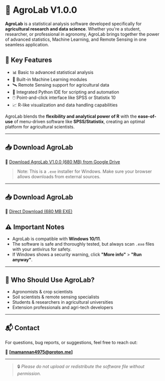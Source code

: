 # 🌾 AgroLab V1.0.0

**AgroLab** is a statistical analysis software developed specifically for **agricultural research and data science**. Whether you're a student, researcher, or professional in agronomy, AgroLab brings together the power of advanced statistics, Machine Learning, and Remote Sensing in one seamless application.

## 🎯 Key Features

- 📊 Basic to advanced statistical analysis
- 🤖 Built-in Machine Learning modules
- 🛰️ Remote Sensing support for agricultural data
- 🐍 Integrated Python IDE for scripting and automation
- 🖱️ Point-and-click interface like SPSS or Statistix 10
- 📈 R-like visualization and data handling capabilities

AgroLab blends the **flexibility and analytical power of R** with the **ease-of-use** of menu-driven software like **SPSS/Statistix**, creating an optimal platform for agricultural scientists.

---

## 📥 Download AgroLab

🔗 [Download AgroLab V1.0.0 (680 MB) from Google Drive](https://drive.google.com/file/d/1SfC51XCQwurJHeoPFNY763SmJRt2sNBA/view?usp=sharing)

> Note: This is a `.exe` installer for Windows. Make sure your browser allows downloads from external sources.

---

## 📥 Download AgroLab

🔗 [Direct Download (680 MB EXE)](https://drive.google.com/uc?export=download&id=1SfC51XCQwurJHeoPFNY763SmJRt2sNBA)


## ⚠️ Important Notes

- AgroLab is compatible with **Windows 10/11**.
- The software is safe and thoroughly tested, but always scan `.exe` files with your antivirus for safety.
- If Windows shows a security warning, click **"More info"** > **"Run anyway"**.

---

## 🧪 Who Should Use AgroLab?

- Agronomists & crop scientists
- Soil scientists & remote sensing specialists
- Students & researchers in agricultural universities
- Extension professionals and agri-tech developers

---

## 📬 Contact

For questions, bug reports, or suggestions, feel free to reach out:

📧 **[mamannan4975@proton.me]**

---

> 🔒 _Please do not upload or redistribute the software file without permission._
